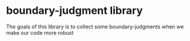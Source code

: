 # boundary-judgment library

The goals of this library is to collect some boundary-judgments when we make our code more robust


